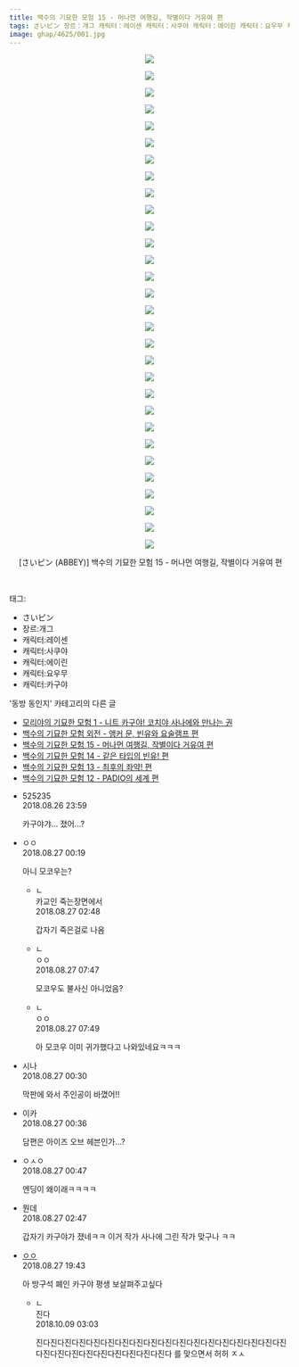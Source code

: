 ```yaml
---
title: 백수의 기묘한 모험 15 - 머나먼 여행길, 작별이다 거유여 편
tags: さいピン 장르：개그 캐릭터：레이센 캐릭터：사쿠야 캐릭터：에이린 캐릭터：요우무 캐릭터：카구야 ABBEY 동방_동인지
image: ghap/4625/001.jpg
---
```

<div class="article">
<p style="text-align: center; clear: none; float: none;"><img src="{{ site.nasurl }}/ghap/4625/001.jpg"/></p>
<p style="text-align: center; clear: none; float: none;"><img src="{{ site.nasurl }}/ghap/4625/002.jpg"/></p>
<p style="text-align: center; clear: none; float: none;"><img src="{{ site.nasurl }}/ghap/4625/003.jpg"/></p>
<p style="text-align: center; clear: none; float: none;"><img src="{{ site.nasurl }}/ghap/4625/004.jpg"/></p>
<p style="text-align: center; clear: none; float: none;"><img src="{{ site.nasurl }}/ghap/4625/005.jpg"/></p>
<p style="text-align: center; clear: none; float: none;"><img src="{{ site.nasurl }}/ghap/4625/006.jpg"/></p>
<p style="text-align: center; clear: none; float: none;"><img src="{{ site.nasurl }}/ghap/4625/007.jpg"/></p>
<p style="text-align: center; clear: none; float: none;"><img src="{{ site.nasurl }}/ghap/4625/008.jpg"/></p>
<p style="text-align: center; clear: none; float: none;"><img src="{{ site.nasurl }}/ghap/4625/009.jpg"/></p>
<p style="text-align: center; clear: none; float: none;"><img src="{{ site.nasurl }}/ghap/4625/010.jpg"/></p>
<p style="text-align: center; clear: none; float: none;"><img src="{{ site.nasurl }}/ghap/4625/011.jpg"/></p>
<p style="text-align: center; clear: none; float: none;"><img src="{{ site.nasurl }}/ghap/4625/012.jpg"/></p>
<p style="text-align: center; clear: none; float: none;"><img src="{{ site.nasurl }}/ghap/4625/013.jpg"/></p>
<p style="text-align: center; clear: none; float: none;"><img src="{{ site.nasurl }}/ghap/4625/014.jpg"/></p>
<p style="text-align: center; clear: none; float: none;"><img src="{{ site.nasurl }}/ghap/4625/015.jpg"/></p>
<p style="text-align: center; clear: none; float: none;"><img src="{{ site.nasurl }}/ghap/4625/016.jpg"/></p>
<p style="text-align: center; clear: none; float: none;"><img src="{{ site.nasurl }}/ghap/4625/017.jpg"/></p>
<p style="text-align: center; clear: none; float: none;"><img src="{{ site.nasurl }}/ghap/4625/018.jpg"/></p>
<p style="text-align: center; clear: none; float: none;"><img src="{{ site.nasurl }}/ghap/4625/019.jpg"/></p>
<p style="text-align: center; clear: none; float: none;"><img src="{{ site.nasurl }}/ghap/4625/020.jpg"/></p>
<p style="text-align: center; clear: none; float: none;"><img src="{{ site.nasurl }}/ghap/4625/021.jpg"/></p>
<p style="text-align: center; clear: none; float: none;"><img src="{{ site.nasurl }}/ghap/4625/022.jpg"/></p>
<p style="text-align: center; clear: none; float: none;"><img src="{{ site.nasurl }}/ghap/4625/023.jpg"/></p>
<p style="text-align: center; clear: none; float: none;"><img src="{{ site.nasurl }}/ghap/4625/024.jpg"/></p>
<p style="text-align: center; clear: none; float: none;"><img src="{{ site.nasurl }}/ghap/4625/025.jpg"/></p>
<p style="text-align: center; clear: none; float: none;"><img src="{{ site.nasurl }}/ghap/4625/026.jpg"/></p>
<p style="text-align: center; clear: none; float: none;"><img src="{{ site.nasurl }}/ghap/4625/027.jpg"/></p>
<p style="text-align: center; clear: none; float: none;"><img src="{{ site.nasurl }}/ghap/4625/028.jpg"/></p>
<p style="text-align: center; clear: none; float: none;"><img src="{{ site.nasurl }}/ghap/4625/029.jpg"/></p>
<p style="text-align: center; clear: none; float: none;"><img src="{{ site.nasurl }}/ghap/4625/030.jpg"/></p>
<p style="text-align: center; clear: none; float: none;"> [さいピン (ABBEY)] 백수의 기묘한 모험 15 - 머나먼 여행길, 작별이다 거유여 편</p>
<p><br/></p>
</div><div class="tagTrail">
<p>태그: </p>
<ul>
<li>さいピン</li>
<li>장르:개그</li>
<li>캐릭터:레이센</li>
<li>캐릭터:사쿠야</li>
<li>캐릭터:에이린</li>
<li>캐릭터:요우무</li>
<li>캐릭터:카구야</li>
</ul>
</div><div class="another">
<p>'동방 동인지' 카테고리의 다른 글</p>
<ul>
<li><a href="/2018-08-27-ghap_4627">모리야의 기묘한 모험 1 - 니트 카구야! 코치야 사나에와 만나는 권</a></li>
<li><a href="/2018-08-26-ghap_4626">백수의 기묘한 모험 외전 - 앵커 문, 빈유와 요술램프 편</a></li>
<li><a href="/2018-08-26-ghap_4625">백수의 기묘한 모험 15 - 머나먼 여행길, 작별이다 거유여 편</a></li>
<li><a href="/2018-08-26-ghap_4624">백수의 기묘한 모험 14 - 같은 타입의 빈유! 편</a></li>
<li><a href="/2018-08-26-ghap_4623">백수의 기묘한 모험 13 - 최후의 좌약! 편</a></li>
<li><a href="/2018-08-26-ghap_4622">백수의 기묘한 모험 12 - PADIO의 세계 편</a></li>
</ul>
</div><div class="cb_module cb_fluid">
<div class="cb_wrt cb_profile">
<div class="comment">
<ul>
<li class="cb_thumb_off" id="comment15318198">
<div class="cb_comment_area">
<div class="cb_info_area">
<div class="cb_section">
<span class="cb_nick_name">525235</span>
</div>
<div class="cb_section">
<span class="cb_date">2018.08.26 23:59 </span>
</div>
</div>
<div class="cb_dsc_comment">
<p class="cb_dsc">
											카구야갸... 졌어...?
										</p>
</div>
</div></li>
<li class="cb_thumb_off" id="comment15318207">
<div class="cb_comment_area">
<div class="cb_info_area">
<div class="cb_section">
<span class="cb_nick_name">ㅇㅇ</span>
</div>
<div class="cb_section">
<span class="cb_date">2018.08.27 00:19 </span>
</div>
</div>
<div class="cb_dsc_comment">
<p class="cb_dsc">
											아니 모코우는?
										</p>
</div>
<ul>
<li class="cb_thumb_off" id="comment15318280">
<span class="cb_bu_subnode">ㄴ</span>
<div class="cb_comment_area">
<div class="cb_info_area">
<div class="cb_section">
<span class="cb_nick_name">카교인 죽는장면에서</span>
</div>
<div class="cb_section">
<span class="cb_date">2018.08.27 02:48 </span>
</div>
</div>
<div class="cb_dsc_comment">
<p class="cb_dsc">
																갑자기 죽은걸로 나옴
															</p>
</div>
</div>
</li>
<li class="cb_thumb_off" id="comment15318363">
<span class="cb_bu_subnode">ㄴ</span>
<div class="cb_comment_area">
<div class="cb_info_area">
<div class="cb_section">
<span class="cb_nick_name">ㅇㅇ</span>
</div>
<div class="cb_section">
<span class="cb_date">2018.08.27 07:47 </span>
</div>
</div>
<div class="cb_dsc_comment">
<p class="cb_dsc">
																모코우도 불사신 아니었음?
															</p>
</div>
</div>
</li>
<li class="cb_thumb_off" id="comment15318364">
<span class="cb_bu_subnode">ㄴ</span>
<div class="cb_comment_area">
<div class="cb_info_area">
<div class="cb_section">
<span class="cb_nick_name">ㅇㅇ</span>
</div>
<div class="cb_section">
<span class="cb_date">2018.08.27 07:49 </span>
</div>
</div>
<div class="cb_dsc_comment">
<p class="cb_dsc">
																아 모코우 이미 귀가했다고 나와있네요ㅋㅋㅋ
															</p>
</div>
</div>
</li>
</ul>
</div></li>
<li class="cb_thumb_off" id="comment15318213">
<div class="cb_comment_area">
<div class="cb_info_area">
<div class="cb_section">
<span class="cb_nick_name">시나</span>
</div>
<div class="cb_section">
<span class="cb_date">2018.08.27 00:30 </span>
</div>
</div>
<div class="cb_dsc_comment">
<p class="cb_dsc">
											막판에 와서 주인공이 바꼈어!!
										</p>
</div>
</div></li>
<li class="cb_thumb_off" id="comment15318214">
<div class="cb_comment_area">
<div class="cb_info_area">
<div class="cb_section">
<span class="cb_nick_name">이카</span>
</div>
<div class="cb_section">
<span class="cb_date">2018.08.27 00:36 </span>
</div>
</div>
<div class="cb_dsc_comment">
<p class="cb_dsc">
											담편은 아이즈 오브 헤븐인가...?
										</p>
</div>
</div></li>
<li class="cb_thumb_off" id="comment15318219">
<div class="cb_comment_area">
<div class="cb_info_area">
<div class="cb_section">
<span class="cb_nick_name">ㅇㅅㅇ</span>
</div>
<div class="cb_section">
<span class="cb_date">2018.08.27 00:47 </span>
</div>
</div>
<div class="cb_dsc_comment">
<p class="cb_dsc">
											엔딩이 왜이래ㅋㅋㅋㅋ
										</p>
</div>
</div></li>
<li class="cb_thumb_off" id="comment15318279">
<div class="cb_comment_area">
<div class="cb_info_area">
<div class="cb_section">
<span class="cb_nick_name">뭔데</span>
</div>
<div class="cb_section">
<span class="cb_date">2018.08.27 02:47 </span>
</div>
</div>
<div class="cb_dsc_comment">
<p class="cb_dsc">
											갑자기 카구야가 졌네ㅋㅋ 이거 작가 사나에 그린 작가 맞구나 ㅋㅋ 
										</p>
</div>
</div></li>
<li class="cb_thumb_off" id="comment15319032">
<div class="cb_comment_area">
<div class="cb_info_area">
<div class="cb_section">
<span class="cb_nick_name"> <a href="http://." onclick="return openLinkInNewWindow(this)">ㅇㅇ</a></span>
</div>
<div class="cb_section">
<span class="cb_date">2018.08.27 19:43 </span>
</div>
</div>
<div class="cb_dsc_comment">
<p class="cb_dsc">
											아 방구석 폐인 카구야 평생 보살펴주고싶다
										</p>
</div>
<ul>
<li class="cb_thumb_off" id="comment15349081">
<span class="cb_bu_subnode">ㄴ</span>
<div class="cb_comment_area">
<div class="cb_info_area">
<div class="cb_section">
<span class="cb_nick_name">진다</span>
</div>
<div class="cb_section">
<span class="cb_date">2018.10.09 03:03 </span>
</div>
</div>
<div class="cb_dsc_comment">
<p class="cb_dsc">
																진다진다진다진다진다진다진다진다진다진다진다진다진다진다진다진다진다진다진다진다진다진다진다진다진다진다진다 를 맞으면서 허허 ㅈㅅ
															</p>
</div>
</div>
</li>
</ul>
</div></li>
</ul>
</div>
</div><!-- commentList close -->
</div>